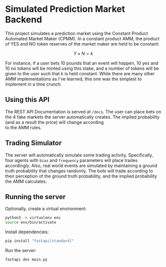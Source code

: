 # Simulated Prediction Market Backend

This project simulates a prediction market using the Constant Product Automated Market Maker (CPMM).
In a constant product AMM, the product of YES and NO token reserves of the market maker are held to be constant:

$$Y\times N = k$$

For instance, if a user bets 10 pounds that an event will happen, 10 yes and 10 no tokens will be
minted using this stake, and a number of tokens will be given to the user such that $k$ is held constant.
While there are many other AMM implementations as I've learned, this one was the simplest to implement in a time crunch.

## Using this API

The REST API Documentation is served at `/docs`. The user can place bets on the 4 fake markets the
server automatically creates. The implied probability (and as a result the price) will change according\
to the AMM rules.

## Trading Simulator

The server will automatically simulate some trading activity.
Specifically, four agents with `bias` and `frequency` parameters will place trades accordingly.
Also, real world events are simulated by maintaining a ground truth probability that changes randomly.
The bots will trade according to their perception of the ground truth probability,
and the implied probability the AMM calculates.

## Running the server

Optionally, create a virtual environment:

```bash
python3 -m virtualenv env
source env/bin/activate
```

Install dependencies:

```bash
pip install "fastapi[standard]"
```

Run the server:

```bash
fastapi dev main.py
```
